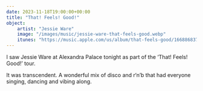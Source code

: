 ```yaml
---
date: 2023-11-18T19:00:00+00:00
title: "That! Feels! Good!"
object:
    artist: "Jessie Ware"
    image: "/images/music/jessie-ware-that-feels-good.webp"
    itunes: "https://music.apple.com/us/album/that-feels-good/1668868373"
---
```


I saw Jessie Ware at Alexandra Palace tonight as part of the ‘That! Feels! Good!’ tour.

It was transcendent. A wonderful mix of disco and r‘n’b that had everyone singing, dancing and vibing along.
